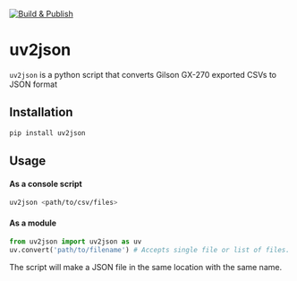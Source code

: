 [![Build & Publish](https://github.com/chanana/uv2json/actions/workflows/build.yml/badge.svg)](https://github.com/chanana/uv2json/actions/workflows/build.yml)

# uv2json

`uv2json` is a python script that converts Gilson GX-270 exported CSVs to JSON format

## Installation

```bash
pip install uv2json
```

## Usage

#### As a console script
```bash
uv2json <path/to/csv/files>
```

#### As a module
```python
from uv2json import uv2json as uv
uv.convert('path/to/filename') # Accepts single file or list of files.
```

The script will make a JSON file in the same location with the same name.
